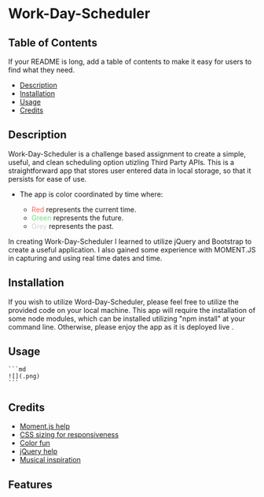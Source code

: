 # Work-Day-Scheduler

## Table of Contents

If your README is long, add a table of contents to make it easy for users to find what they need.

- [Description](#description)
- [Installation](#installation)
- [Usage](#usage)
- [Credits](#credits)

## Description

Work-Day-Scheduler is a challenge based assignment to create a simple, useful, and clean scheduling option utizling Third Party APIs. This is a straightforward app that stores user entered data in local storage, so that it persists for ease of use.

- The app is color coordinated by time where:

  - <span style="color:#ff6961">Red</span> represents the current time.
  - <span style="color:#77dd77">Green</span> represents the future.
  - <span style="color:#d3d3d3">Grey</span> represents the past.

In creating Work-Day-Scheduler I learned to utilize jQuery and Bootstrap to create a useful application. I also gained some experience with MOMENT.JS in capturing and using real time dates and time.

## Installation

If you wish to utilize Word-Day-Scheduler, please feel free to utilize the provided code on your local machine. This app will require the installation of some node modules, which can be installed utilizing "npm install" at your command line. Otherwise, please enjoy the app as it is deployed live <HERE>.<!--  insert deployed app url -->

## Usage

    ```md
    ![](.png)
    ```

## Credits

- [Moment.js help](https://momentjs.com/)
- [CSS sizing for responsiveness](https://www.w3schools.com/cssref/css3_pr_mediaquery.asp)
- [Color fun](https://tools.picsart.com/color/wheel/)
- [jQuery help ](https://api.jquery.com/)
- [Musical inspiration](https://youtu.be/XWNsWZ5VtWc)

## Features

